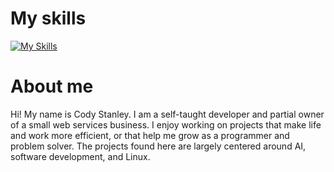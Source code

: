 # My  skills
[![My Skills](https://skillicons.dev/icons?i=py,pytorch,tensorflow,r,c,cpp,rust,go,css,html,js,linux,mysql,git,vscode,regex,ableton&perline=17)](https://skillicons.dev)

# About me
Hi! My name is Cody Stanley. I am a self-taught developer and partial owner of a small web services business. I enjoy working on projects that make life and work more efficient, or that help me grow as a programmer and problem solver. The projects found here are largely centered around AI, software development, and Linux.   
<!---
Kodlak15/Kodlak15 is a ✨ special ✨ repository because its `README.md` (this file) appears on your GitHub profile.
You can click the Preview link to take a look at your changes.
--->
